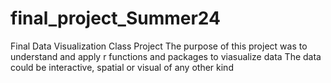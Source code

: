 # final_project_Summer24
Final Data Visualization Class Project
The purpose of this project was to understand and apply r functions and packages to viasualize data
The data could be interactive, spatial or visual of any other kind
